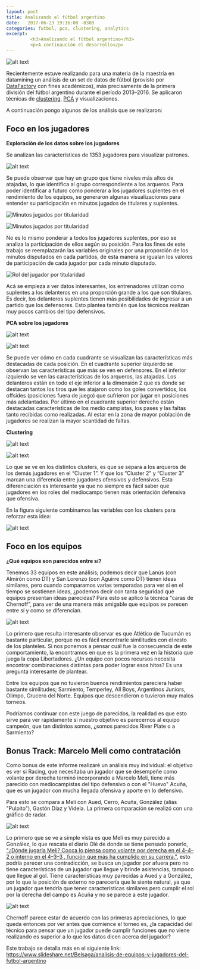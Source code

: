```yaml
---
layout: post
title: Analizando el fútbol argentino
date:   2017-06-23 19:16:00 -0300
categories: futbol, pca, clustering, analytics
excerpt:
         <h3>Analizando el fútbol argentino</h3>
         <p>A continaución el desarrollo</p>
---
```



![alt text](/images/tapa_informe.jpg)

Recientemente estuve realizando para una materia de la maestría en datamining un análisis de un set de datos de fútbol (provisto por [DataFactory](http://www.datafactory.la/) con fines académicos), más precisamente de la primera división del fútbol argentino durante el período 2013–2016. Se aplicaron técnicas de [clustering](https://es.wikipedia.org/wiki/An%C3%A1lisis_de_grupos), [PCA](https://es.wikipedia.org/wiki/An%C3%A1lisis_de_componentes_principales) y visualizaciones.

A continuación pongo algunos de los análisis que se realizaron:

## Foco en los jugadores

**Exploración de los datos sobre los jugadores**

Se analizan las características de 1353 jugadores para visualizar patrones.

![alt text](/images/grafico1.png)

Se puede observar que hay un grupo que tiene niveles más altos de atajadas, lo que identifica al grupo correspondiente a los arqueros.
Para poder identificar a futuro como ponderar a los jugadores suplentes en el rendimiento de los equipos, se generaron algunas visualizaciones para entender su participación en minutos jugados de titulares y suplentes.

![Minutos jugados por titularidad](/images/grafico2.png)

![Minutos jugados por titularidad](/images/grafico3.png)

No es lo mismo ponderar a todos los jugadores suplentes, por eso se analiza la participación de ellos según su posición.
Para los fines de este trabajo se reemplazarán las variables originales por una proporción de los minutos disputados en cada partidos, de esta manera se igualan los valores de participación de cada jugador por cada minuto disputado.

![Rol del jugador por titularidad](/images/grafico4.png)

Acá se empieza a ver datos interesantes, los entrenadores utilizan como suplentes a los delanteros en una proporción grande a los que son titulares.
Es decir, los delanteros suplentes tienen más posibilidades de ingresar a un partido que los defensores. Esto plantea también que los técnicos realizan
muy pocos cambios del tipo defensivos.

**PCA sobre los jugadores**

![alt text](/images/grafico5.png)

![alt text](/images/grafico6_pca2.png)

Se puede ver cómo en cada cuadrante se visualizan las características más destacadas de cada posición. En el cuadrante superior izquierdo se observan
las características que más se ven en defensores. En el inferior izquierdo se ven las características de los arqueros, las atajadas.
Los delanteros están en todo el eje inferior a la dimensión 2 que es donde se destacan tantos los tiros que les atajaron como los goles convertidos, los offsides (posiciones fuera de juego) que sufrieron por jugar en posiciones más adelantadas.
Por último en el cuadrante superior derecho están destacadas características de los medio campistas, los pases y las faltas tanto recibidas como realizadas.
Al estar en la zona de mayor población de jugadores se realizan la mayor scantidad de faltas.

**Clustering**

![alt text](/images/grafico9_pca_clust.png)

![alt text](/images/grafico8_hclust.png)

Lo que se ve en los distintos clusters, es que se separa a los arqueros de los demás jugadores en el “Cluster 1”. Y que los “Cluster 2” y “Cluster 3”
marcan una diferencia entre jugadores ofensivos y defensivos. Esta diferenciación es interesante ya que no siempre es fácil saber que jugadores en los roles del mediocampo tienen más orientación defensiva que ofensiva.

En la figura siguiente combinamos las variables con los clusters para reforzar
esta idea:


![alt text](/images/grafico12_biplot_clusters.png)

## Foco en los equipos

**¿Qué equipos son parecidos entre sí?**

Tenemos 33 equipos en este análisis; podemos decir que Lanús (con Almirón como DT) y San Lorenzo (con Aguirre como DT) tienen ideas similares, pero cuando comparamos varias temporadas para ver si en el tiempo se sostienen ideas, ¿podemos decir con tanta seguridad qué equipos presentan ideas parecidas?
Para esto se aplicó la técnica "caras de Chernoff", para ver de una manera más amigable que equipos se parecen entre sí y como se diferencian.

![alt text](/images/grafico21_chernoff.png)

Lo primero que resulta interesante observar es que Atlético de Tucumán es bastante particular, porque no es fácil encontrarle similitudes con el resto de los planteles. Si nos ponemos a pensar cuál fue la consecuencia de este comportamiento, la encontramos en que es la primera vez en la historia que juega la copa Libertadores. ¿Un equipo con pocos recursos necesita encontrar combinaciones distintas para poder lograr esos hitos? Es una pregunta interesante de plantear.

Entre los equipos que no tuvieron buenos rendimientos pareciera haber bastante similitudes; Sarmiento, Temperley, All Boys, Argentinos Juniors, Olimpo, Crucero del Norte. Equipos que descendieron o tuvieron muy malos torneos.

Podríamos continuar con este juego de parecidos, la realidad es que esto sirve para ver rápidamente si nuestro objetivo es parecernos al equipo campeón, que tan distintos somos, ¿somos parecidos River Plate o a Sarmiento?

## Bonus Track: Marcelo Meli como contratación

Como bonus de este informe realizaré un análisis muy individual: el objetivo es ver si Racing, que necesitaba un jugador que se desempeñe como volante por derecha terminó incorporando a Marcelo Meli, tiene más parecido con mediocampistas del tipo defensivo o con el "Huevo" Acuña, que es un jugador con mucha llegada ofensiva y aporte en lo defensivo.

Para esto se compara a Meli con Aued, Cerro, Acuña, González (alias "Pulpito"), Gastón Díaz y Videla. La primera comparación se realizó con una gráfico de radar.

![alt text](/images/grafico22_radarchart_racing.png)

Lo primero que se ve a simple vista es que Meli es muy parecido a González, lo que rescata el diario Olé de donde se tiene pensado ponerlo, ["¿Dónde jugaría Meli? Cocca lo piensa como volante por derecha en el 4–4–2 o interno en el 4–3–3 , función que más ha cumplido en su carrera."](http://www.ole.com.ar/racing/juego-Cocca_0_1724227597.html), esto podría parecer una contradicción, se busca un jugador por afuera pero no tiene características de un jugador que llegue y brinde asistencias, tampoco que llegue al gol.
Tiene características muy parecidas a Aued y a González, por lo que la posición de externo no parecería que le siente natural, ya que un jugador que tendría que tener características similares pero cumplir el rol por la derecha del campo es Acuña y no se parece a este jugador.


![alt text](/images/grafico23_chernoff_meli.png)

Chernoff parece estar de acuerdo con las primeras apreciaciones, lo que queda entonces por ver antes que comience el torneo es, ¿la capacidad del técnico para pensar que un jugador puede cumplir funciones que no viene realizando es superior a lo que los datos dicen acerca del jugador?

Este trabajo se detalla más en el siguiente link: <https://www.slideshare.net/Belsaga/analisis-de-equipos-y-jugadores-del-futbol-argentino>


